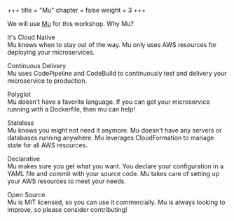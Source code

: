 +++
title = "Mu"
chapter = false
weight = 3
+++

We will use [Mu](https://getmu.io) for this workshop. Why Mu?

<i class="fa fa-cloud text-primary"></i> It's Cloud Native<br>
Mu knows when to stay out of the way.  Mu only uses AWS resources for deploying your microservices.

<i class="fa fa-rocket text-primary"></i> Continuous Delivery<br>
Mu uses CodePipeline and CodeBuild to continuously test and delivery your microservice to production.

<i class="fa fa-gear text-primary"></i> Polyglot<br>
Mu doesn't have a favorite language.  If you can get your microservice running with a Dockerfile, then mu can help!</p>

<i class="fa fa-codepen text-primary"></i> Stateless<br>
Mu knows you might not need it anymore.  Mu doesn't have any servers or databases running anywhere.  Mu leverages CloudFormation to manage state for all AWS resources.</p>

<i class="fa fa-code text-primary"></i> Declarative<br>
Mu makes sure you get what you want.  You declare your configuration in a YAML file and commit with your source code.  Mu takes care of setting up your AWS resources to meet your needs.</p>

<i class="fa fa-github text-primary"></i> Open Source<br>
Mu is MIT licensed, so you can use it commercially.  Mu is always looking to improve, so please consider contributing!</p>
